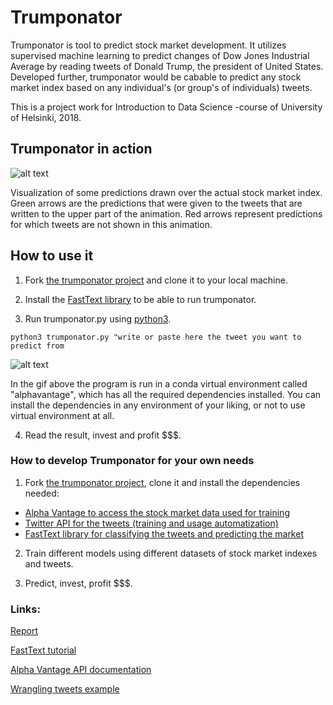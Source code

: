 # Trumponator
Trumponator is tool to predict stock market development. It utilizes supervised machine learning to predict changes of Dow Jones Industrial Average by reading tweets of Donald Trump, the president of United States. Developed further, trumponator would be cabable to predict any stock market index based on any individual's (or group's of individuals) tweets.

This is a project work for Introduction to Data Science -course of University of Helsinki, 2018.

## Trumponator in action

![alt text](https://www.github.com/vvenla/trumponator/raw/master/files/presentation/ezgif.com-video-to-gif.gif)
      
Visualization of some predictions drawn over the actual stock market index. Green arrows are the predictions that were given to the tweets that are written to the upper part of the animation. Red arrows represent predictions for which tweets are not shown in this animation.

## How to use it

1. Fork [the trumponator project][project] and clone it to your local machine.

2. Install the [FastText library][fasttext] to be able to run trumponator.

3. Run trumponator.py using [python3](https://realpython.com/installing-python/).

 `python3 trumponator.py "write or paste here the tweet you want to predict from`  

 ![alt text](https://github.com/vvenla/trumponator/raw/master/files/pictures/trump_use-case_MAGA.gif)  

 In the gif above the program is run in a conda virtual environment called "alphavantage", which has all the required dependencies installed. You can install the dependencies in any environment of your liking, or not to use virtual environment at all.

4. Read the result, invest and profit $$$.

### How to develop Trumponator for your own needs

1. Fork [the trumponator project][project], clone it and install the dependencies needed:
- [Alpha Vantage to access the stock market data used for training](https://www.alphavantage.co/)
- [Twitter API for the tweets (training and usage automatization)](https://developer.twitter.com/en.html)
- [FastText library for classifying the tweets and predicting the market][fasttext]

2. Train different models using different datasets of stock market indexes and tweets.

3. Predict, invest, profit $$$.

### Links:

[Report](https://github.com/vvenla/trumponator/blob/master/files/Report.md)

[FastText tutorial](https://github.com/facebookresearch/fastText/blob/master/docs/supervised-tutorial.md)

[Alpha Vantage API documentation](https://www.alphavantage.co/documentation/)

[Wrangling tweets example](https://towardsdatascience.com/another-twitter-sentiment-analysis-bb5b01ebad90)



[project]: https://github.com/vvenla/trumponator/
[fasttext]: https://fasttext.cc/docs/en/support.html

